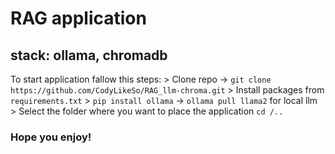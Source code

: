 # RAG application

## stack: ollama, chromadb

To start application fallow this steps:
    > Clone repo -> ```git clone https://github.com/CodyLikeSo/RAG_llm-chroma.git```
    > Install packages from ```requirements.txt```
    > ```pip install ollama``` -> ```ollama pull llama2``` for local llm
    > Select the folder where you want to place the application ```cd /..```

### Hope you enjoy!
